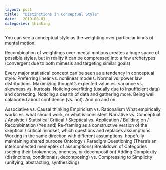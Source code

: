 ```yaml
---
layout: post
title:  "Distinctions in Conceptual Style"
date:   2019-08-03
categories: thinking
---
```


You can see a conceptual style as the weighting over particular kinds of mental motion.

Recombination of weightings over mental motions creates a huge space of possible styles, but in reality it can be compressed into a few archetypes (convergent due to both mimesis and targeting similar goals)

Every major statistical concept can be seen as a tendency in conceptual style. Preferring linear vs. nonlinear models. Normal vs. power law distributions. Maximizing thought’s expected value vs. variance vs. skewness vs. kurtosis. Noticing overfitting (usually due to insufficient data) and correcting. Noticing a dearth of data and gathering more. Being well calabrated about confidence (vs. not). And on and on.

Associative vs. Causal thinking
Empiricism vs. Rationalism
What empirically works vs. what should work, or what is consistent
Narrative vs. Conceptual / Analytic / Statistical
Critical / Skeptical vs. Application / Building on / Recombination (Yes and)
Re-framing as a constructive version of the skeptical / critical mindset, which questions and replaces assumptions
Working in the same direction with different assumptions, hopefully maintaining shared purpose
Ontology / Paradigm Questioning (There’s an interconnected memeplex of assumptions)
Breakdown of Categories (seeing their brokenness, oneness, or decomposition)
Adding Complexity (distinctions, conditionals, decomposing) vs. Compressing to Simplicity (unifying, abstracting, synthesizing)
